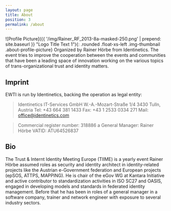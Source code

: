 ```yaml
---
layout: page
title: About
position: 3
permalink: /about
---
```


![Profile Picture]({{ '/img/Rainer_RF_2013-8a-masked-250.png' | prepend: site.baseurl }} "Logo Title Text 1"){: .rounded .float-xs-left .img-thumbnail .about-profile-picture}  Organized by Rainer Hörbe from Identinetics. 
The event tries to improve the cooperation between the events and communities 
that have been a leading space of innovation working on the various topics 
of trans-organizational trust and identity matters.

## Imprint

EWTI is run by Identinetics, backing the operation as legal entity:

>Identinetics IT-Services GmbH
>W.-A.-Mozart-Straße 1/4
>3430 Tulln,  Austria
>Tel: +43 664 381 1433
>Fax: +43 1 2533 0334 271
>Mail: office@identinetics.com

>Commercial register number: 318886 a
>General Manager: Rainer Hörbe
>VATID: ATU64526837

## Bio

The Trust & Internt Identity Meeting Europe (TIIME) is a yearly event 
Rainer Hörbe assumed roles as security and identity architect in 
identity-related projects like the Austrian e-Government federation and 
European projects (epSOS, ATTPS, MAPPING). He is chair of the eGov WG at 
Kantara Initiative and active contributor to standardization activities 
in ISO SC27 and OASIS, engaged in developing models and standards in 
federated identity management. Before that he has been in roles of a 
general manager in a software company, trainer and network engineer 
with exposure to several industry sectors. 